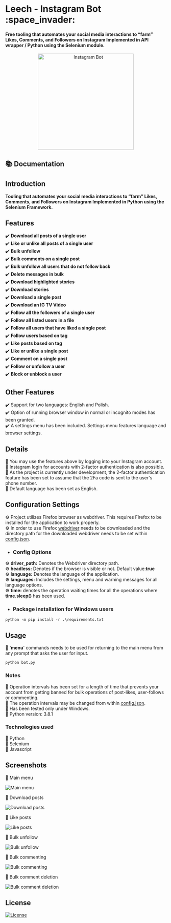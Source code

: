 <h1 align="left">Leech - Instagram Bot :space_invader:</h1>
<h4 align="left">Free tooling that automates your social media interactions to “farm” Likes, Comments, and Followers on Instagram Implemented in API wrapper / Python using the Selenium module.</h4>

<p align="center">
  <a href="https://github.com/mariuszmalek/leech">
    <img src="https://raw.githubusercontent.com/mariuszmalek/leech/main/img/logo.png" alt="Instagram Bot" width="300">
  </a>
</p>

## :books: Documentation

## Introduction
**Tooling that automates your social media interactions to “farm” Likes, Comments, and Followers on Instagram Implemented in Python using the Selenium Framework.**

## Features
  :heavy_check_mark: **Download all posts of a single user**  
  :heavy_check_mark: **Like or unlike all posts of a single user**  
  :heavy_check_mark: **Bulk unfollow**  
  :heavy_check_mark: **Bulk comments on a single post**  
  :heavy_check_mark: **Bulk unfollow all users that do not follow back**  
  :heavy_check_mark: **Delete messages in bulk**  
  :heavy_check_mark: **Download highlighted stories**  
  :heavy_check_mark: **Download stories**  
  :heavy_check_mark: **Download a single post**  
  :heavy_check_mark: **Download an IG TV Video**  
  :heavy_check_mark: **Follow all the followers of a single user**  
  :heavy_check_mark: **Follow all listed users in a file**  
  :heavy_check_mark: **Follow all users that have liked a single post**  
  :heavy_check_mark: **Follow users based on tag**  
  :heavy_check_mark: **Like posts based on tag**  
  :heavy_check_mark: **Like or unlike a single post**  
  :heavy_check_mark: **Comment on a single post**  
  :heavy_check_mark: **Follow or unfollow a user**  
  :heavy_check_mark: **Block or unblock a user**  


## Other Features
  :heavy_check_mark: Support for two languages: English and Polish.  
  :heavy_check_mark: Option of running browser window in normal or incognito modes has been granted.  
  :heavy_check_mark: A settings menu has been included. Settings menu features language and browser settings.  


## Details

:large_blue_diamond:	 You may use the features above by logging into your Instagram account.  
:large_blue_diamond:	 Instagram login for accounts with 2-factor authentication is also possible.  
:large_blue_diamond:	 As the project is currently under development, the 2-factor authentication feature has been set to assume that the 2Fa code is sent to the user's phone number.  
:large_blue_diamond:	 Default language has been set as English.  

## Configuration Settings
 :gear:	 Project utilizes Firefox browser as webdriver. This requires Firefox to be installed for the application to work properly.  
 :gear:	 In order to use Firefox [webdriver](https://github.com/mozilla/geckodriver/releases) needs to be downloaded and the directory path for the downloaded webdriver needs to be set within [config.json](https://github.com/mariuszmalek/leech/blob/master/config.json).  


* ### Config Options

:gear: **driver_path:** Denotes the Webdriver directory path.  
:gear: **headless:** Denotes if the browser is visible or not. Default value:**true**  
:gear: **language:** Denotes the language of the application.  
:gear: **languages:** Includes the settings, menu and warning messages for all language options.  
:gear: **time:** denotes the operation waiting times for all the  operations where **time.sleep()** has been used.  



* ### Package installation for Windows users
```
python -m pip install -r .\requirements.txt
```

## Usage
:small_blue_diamond:  '**menu**' commands needs to be used for returning to the main menu from any prompt that asks the user for input.

```
python bot.py
```



### Notes
:small_blue_diamond: Operation intervals has been set for a length of time that prevents your account from getting banned for bulk operations of post-likes, user-follows or commenting.  
:small_blue_diamond: The operation intervals may be changed from within [config.json](https://github.com/mariuszmalek/leech/blob/master/config.json).  
:small_blue_diamond: Has been tested only under Windows.  
:small_blue_diamond: Python version: 3.8.1  


### Technologies used
 :small_blue_diamond: Python  
 :small_blue_diamond: Selenium  
 :small_blue_diamond: Javascript  

## Screenshots

:small_blue_diamond: Main menu

![Main menu](https://raw.githubusercontent.com/mariuszmalek/leech/main/img/mainMenu.PNG)


:small_blue_diamond: Download posts

![Download posts](https://raw.githubusercontent.com/mariuszmalek/leech/main/img/postsDownload.PNG)

:small_blue_diamond: Like posts

![Like posts](https://raw.githubusercontent.com/mariuszmalek/leech/main/img/postsLike.PNG)

:small_blue_diamond: Bulk unfollow

![Bulk unfollow](https://raw.githubusercontent.com/mariuszmalek/leech/main/img/allUnfollow.PNG)


:small_blue_diamond: Bulk commenting

![Bulk commenting](https://raw.githubusercontent.com/mariuszmalek/leech/main/img/bulkComment.PNG)

:small_blue_diamond: Bulk comment deletion

![Bulk comment deletion](https://raw.githubusercontent.com/mariuszmalek/leech/main/img/messagesDeleted.PNG)




## License
 [![License](https://img.shields.io/github/license/mariuszmalek/leech)](https://github.com/mariuszmalek/leech/blob/master/LICENSE)

